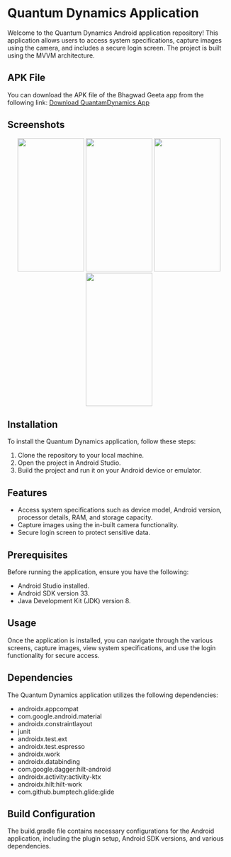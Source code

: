 # Quantum Dynamics Application

Welcome to the Quantum Dynamics Android application repository! This application allows users to access system specifications, capture images using the camera, and includes a secure login screen. The project is built using the MVVM architecture.

## APK File

You can download the APK file of the Bhagwad Geeta app from the following link:
[Download QuantamDynamics App](https://github.com/acuon/QuantumDynamics/tree/main/files/apk)

## Screenshots
<p align="center">
  <a href="https://github.com/acuon/QuantumDynamics" title="Login Screen"><img height="300" width="150" src="https://github.com/acuon/BhagwadGeeta/blob/main/files/ss/ss1.png"></a>
  <a href="https://github.com/acuon/QuantumDynamics" title="Dashboard Screen"><img height="300" width="150" src="https://github.com/acuon/BhagwadGeeta/blob/main/files/ss/ss2.png"></a>
  <a href="https://github.com/acuon/QuantumDynamics" title="Image Capture"><img height="300" width="150" src="https://github.com/acuon/BhagwadGeeta/blob/main/files/ss/ss3.png"></a>
  <a href="https://github.com/acuon/QuantumDynamics" title="Device Information"><img height="300" width="150" src="https://github.com/acuon/BhagwadGeeta/blob/main/files/ss/ss4.png"></a>
</p>


## Installation

To install the Quantum Dynamics application, follow these steps:

1. Clone the repository to your local machine.
2. Open the project in Android Studio.
3. Build the project and run it on your Android device or emulator.

## Features

- Access system specifications such as device model, Android version, processor details, RAM, and storage capacity.
- Capture images using the in-built camera functionality.
- Secure login screen to protect sensitive data.

## Prerequisites

Before running the application, ensure you have the following:

- Android Studio installed.
- Android SDK version 33.
- Java Development Kit (JDK) version 8.

## Usage

Once the application is installed, you can navigate through the various screens, capture images, view system specifications, and use the login functionality for secure access.

## Dependencies

The Quantum Dynamics application utilizes the following dependencies:

- androidx.appcompat
- com.google.android.material
- androidx.constraintlayout
- junit
- androidx.test.ext
- androidx.test.espresso
- androidx.work
- androidx.databinding
- com.google.dagger:hilt-android
- androidx.activity:activity-ktx
- androidx.hilt:hilt-work
- com.github.bumptech.glide:glide

## Build Configuration

The build.gradle file contains necessary configurations for the Android application, including the plugin setup, Android SDK versions, and various dependencies.


